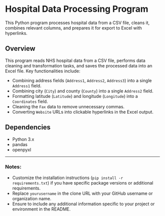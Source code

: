# Hospital Data Processing Program

This Python program processes hospital data from a CSV file, cleans it, combines relevant columns, and prepares it for export to Excel with hyperlinks.

## Overview

This program reads NHS hospital data from a CSV file, performs data cleaning and transformation tasks, and saves the processed data into an Excel file. Key functionalities include:

- Combining address fields (`Address1`, `Address2`, `Address3`) into a single `Address1` field.
- Combining city (`City`) and county (`County`) into a single `Address2` field.
- Formatting latitude (`Latitude`) and longitude (`Longitude`) into a `Coordinates` field.
- Cleaning the `Fax` data to remove unnecessary commas.
- Converting `Website` URLs into clickable hyperlinks in the Excel output.

## Dependencies

- Python 3.x
- pandas
- openpyxl




---

### Notes:
- Customize the installation instructions (`pip install -r requirements.txt`) if you have specific package versions or additional requirements.
- Replace `yourusername` in the clone URL with your GitHub username or organization name.
- Ensure to include any additional information specific to your project or environment in the README.
